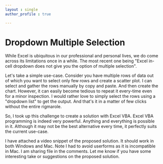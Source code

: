 ```yaml
---
layout : single
author_profile : true

---
```

# Dropdown Multiple Selection

While Excel is ubiquitous in our professional and personal lives, we do come across its limitations once in a while. The most recent one being "Excel in-cell dropdown does not give you the option of multiple selection".  

Let's take a simple use-case. Consider you have multiple rows of data out of which you want to select only few rows and create a scatter plot. I can select and gather the rows manually by copy and paste. And then create the chart. However, it can easily become tedious to repeat it every-time even for a minor inspection. I would rather love to simply select the rows using a "dropdown list" to get the output. And that's it in a matter of few clicks without the entire rigmarole.  

So, I took up this challenge to create a solution with Excel VBA. Excel VBA programming is indeed very powerful. Anything and everything is possible in it. Although it may not be the best alternative every time, it perfectly suits the current use-case.  


I have attached a video snippet of the proposed solution. It should work in both Windows and Mac. Note I had to avoid userforms as it is incompatible in Mac. I am sharing file in the comments. Let me know if you have some interesting take or suggestions on the proposed solution.
